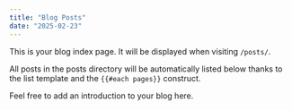 ```yaml
---
title: "Blog Posts"
date: "2025-02-23"
---
```


This is your blog index page. It will be displayed when visiting `/posts/`.

All posts in the posts directory will be automatically listed below thanks to the 
list template and the `{{#each pages}}` construct.

Feel free to add an introduction to your blog here.
